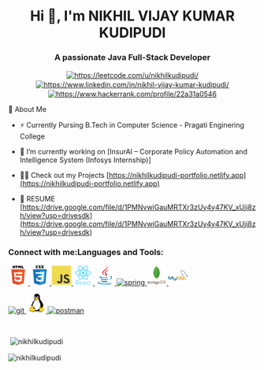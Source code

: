 <h1 align="center">Hi 👋, I'm NIKHIL VIJAY KUMAR KUDIPUDI</h1>
<h3 align="center">A passionate Java Full-Stack Developer</h3>

<p align="center" margin="205px">
  <a href="https://www.leetcode.com/https://leetcode.com/u/nikhilkudipudi/" target="blank"><img align="center" src="https://raw.githubusercontent.com/rahuldkjain/github-profile-readme-generator/master/src/images/icons/Social/leet-code.svg" alt="https://leetcode.com/u/nikhilkudipudi/" height="30" width="40" /></a>
<a href="https://linkedin.com/in/https://www.linkedin.com/in/nikhil-vijay-kumar-kudipudi/" target="blank"><img align="center" src="https://raw.githubusercontent.com/rahuldkjain/github-profile-readme-generator/master/src/images/icons/Social/linked-in-alt.svg" alt="https://www.linkedin.com/in/nikhil-vijay-kumar-kudipudi/" height="30" width="40" /></a>
<a href="https://www.hackerrank.com/https://www.hackerrank.com/profile/22a31a0546" target="blank"><img align="center" src="https://raw.githubusercontent.com/rahuldkjain/github-profile-readme-generator/master/src/images/icons/Social/hackerrank.svg" alt="https://www.hackerrank.com/profile/22a31a0546" height="30" width="40" /></a>
</p>

🚀 About Me
- ⚡ Currently Pursing B.Tech in Computer Science - Pragati Enginering College
  
- 🔭 I’m currently working on [InsurAI – Corporate Policy Automation and Intelligence System (Infosys Internship)]

- 👨‍💻 Check out my Projects [https://nikhilkudipudi-portfolio.netlify.app](https://nikhilkudipudi-portfolio.netlify.app)
- 📄 RESUME [https://drive.google.com/file/d/1PMNvwiGauMRTXr3zUy4y47KV_xUji8zh/view?usp=drivesdk](https://drive.google.com/file/d/1PMNvwiGauMRTXr3zUy4y47KV_xUji8zh/view?usp=drivesdk)





<h3 align="left">Connect with me:</h   **nikhilvijaykumarkudipudi@gmail.com**

<h3 align="left">Languages and Tools:</h3>
<p align="left" padding="50px">
  <a href="https://www.w3.org/html/" target="_blank" rel="noreferrer"> <img src="https://raw.githubusercontent.com/devicons/devicon/master/icons/html5/html5-original-wordmark.svg" alt="html5" width="40" height="40"/> </a> 
  <a href="https://www.w3schools.com/css/" target="_blank" rel="noreferrer"> <img src="https://raw.githubusercontent.com/devicons/devicon/master/icons/css3/css3-original-wordmark.svg" alt="css3" width="40" height="40"/> 
    <a href="https://developer.mozilla.org/en-US/docs/Web/JavaScript" target="_blank" rel="noreferrer"> <img src="https://raw.githubusercontent.com/devicons/devicon/master/icons/javascript/javascript-original.svg" alt="javascript" width="40" height="40"/> </a> 
    <a href="https://reactjs.org/" target="_blank" rel="noreferrer"> <img src="https://raw.githubusercontent.com/devicons/devicon/master/icons/react/react-original-wordmark.svg" alt="react" width="40" height="40"/> </a></a> 
  <a href="https://www.java.com" target="_blank" rel="noreferrer"> <img src="https://raw.githubusercontent.com/devicons/devicon/master/icons/java/java-original.svg" alt="java" width="40" height="40"/> </a> 
  <a href="https://spring.io/" target="_blank" rel="noreferrer"> <img src="https://www.vectorlogo.zone/logos/springio/springio-icon.svg" alt="spring" width="40" height="40"/> </a> 
  <a href="https://www.mongodb.com/" target="_blank" rel="noreferrer"> <img src="https://raw.githubusercontent.com/devicons/devicon/master/icons/mongodb/mongodb-original-wordmark.svg" alt="mongodb" width="40" height="40"/> </a> 
<a href="https://www.mysql.com/" target="_blank" rel="noreferrer"> <img src="https://raw.githubusercontent.com/devicons/devicon/master/icons/mysql/mysql-original-wordmark.svg" alt="mysql" width="40" height="40"/> </a>
  
<a href="https://git-scm.com/" target="_blank" rel="noreferrer"> <img src="https://www.vectorlogo.zone/logos/git-scm/git-scm-icon.svg" alt="git" width="40" height="40"/> </a>
<a href="https://www.linux.org/" target="_blank" rel="noreferrer"> <img src="https://raw.githubusercontent.com/devicons/devicon/master/icons/linux/linux-original.svg" alt="linux" width="40" height="40"/> </a> 
 <a href="https://postman.com" target="_blank" rel="noreferrer"> <img src="https://www.vectorlogo.zone/logos/getpostman/getpostman-icon.svg" alt="postman" width="40" height="40"/> </a>  
<!-- <a href="https://www.postgresql.org" target="_blank" rel="noreferrer"> <img src="https://raw.githubusercontent.com/devicons/devicon/master/icons/postgresql/postgresql-original-wordmark.svg" alt="postgresql" width="40" height="40"/> </a>  -->


<!-- <a href="https://tailwindcss.com/" target="_blank" rel="noreferrer"> <img src="https://www.vectorlogo.zone/logos/tailwindcss/tailwindcss-icon.svg" alt="tailwind" width="40" height="40"/> </a> </p> -->

<!-- <p><img align="left" src="https://github-readme-stats.vercel.app/api/top-langs?username=nikhilkudipudi&show_icons=true&locale=en&layout=compact" alt="nikhilkudipudi" /></p> -->
<br/>
<p>&nbsp;<img align="center" src="https://github-readme-stats.vercel.app/api?username=nikhilkudipudi&show_icons=true&locale=en" alt="nikhilkudipudi" /></p>

<p><img align="center" src="https://github-readme-streak-stats.herokuapp.com/?user=nikhilkudipudi&" alt="nikhilkudipudi" /></p>
